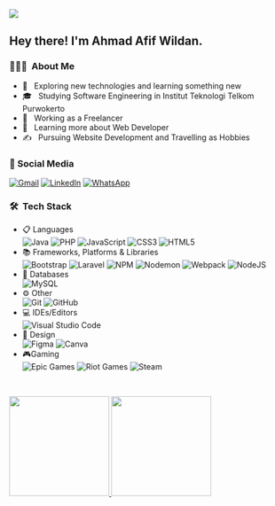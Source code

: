 <img src= "https://github.com/Ahmadafif007/Dokumentasi/blob/main/SAVE_20230107_074415.jpg">
<h2> Hey there! I'm Ahmad Afif Wildan.</h2>

<h3> 👨🏻‍💻 &nbsp;About Me </h3>

- 🤔 &nbsp; Exploring new technologies and learning something new
- 🎓 &nbsp; Studying Software Engineering in Institut Teknologi Telkom Purwokerto
- 💼 &nbsp; Working as a Freelancer
- 🌱 &nbsp; Learning more about Web Developer
- ✍️ &nbsp; Pursuing Website Development and Travelling as Hobbies

<h3>💬 Social Media &nbsp;</h3>

  <a href="https://mail.google.com/mail/u/0/?view=cm&tf=1&fs=1&to=ahmadafif69516@gmail.com">![Gmail](https://img.shields.io/badge/Gmail-D14836?style=for-the-badge&logo=gmail&logoColor=white)</a>
  <a href="https://www.linkedin.com/in/ahmad-afif-wildan-118028186/">![LinkedIn](https://img.shields.io/badge/linkedin-%230077B5.svg?style=for-the-badge&logo=linkedin&logoColor=white)</a>
  <a href="https://wa.me/6289531439545">![WhatsApp](https://img.shields.io/badge/WhatsApp-25D366?style=for-the-badge&logo=whatsapp&logoColor=white)</a>
  
<h3> 🛠 &nbsp;Tech Stack</h3>

- 📋 Languages &nbsp;
  <br>
  ![Java](https://img.shields.io/badge/java-%23ED8B00.svg?style=for-the-badge&logo=java&logoColor=white)
  ![PHP](https://img.shields.io/badge/php-%23777BB4.svg?style=for-the-badge&logo=php&logoColor=white)
  ![JavaScript](https://img.shields.io/badge/javascript-%23323330.svg?style=for-the-badge&logo=javascript&logoColor=%23F7DF1E)
  ![CSS3](https://img.shields.io/badge/css3-%231572B6.svg?style=for-the-badge&logo=css3&logoColor=white)
  ![HTML5](https://img.shields.io/badge/html5-%23E34F26.svg?style=for-the-badge&logo=html5&logoColor=white)
- 📚 Frameworks, Platforms & Libraries &nbsp;
  <br>
  ![Bootstrap](https://img.shields.io/badge/bootstrap-%238511FA.svg?style=for-the-badge&logo=bootstrap&logoColor=white)
  ![Laravel](https://img.shields.io/badge/laravel-%23FF2D20.svg?style=for-the-badge&logo=laravel&logoColor=white)
  ![NPM](https://img.shields.io/badge/NPM-%23CB3837.svg?style=for-the-badge&logo=npm&logoColor=white)
  ![Nodemon](https://img.shields.io/badge/NODEMON-%23323330.svg?style=for-the-badge&logo=nodemon&logoColor=%BBDEAD)
  ![Webpack](https://img.shields.io/badge/webpack-%238DD6F9.svg?style=for-the-badge&logo=webpack&logoColor=black)
  ![NodeJS](https://img.shields.io/badge/node.js-6DA55F?style=for-the-badge&logo=node.js&logoColor=white)
- 💾 Databases &nbsp;
  <br>
  ![MySQL](https://img.shields.io/badge/mysql-%2300f.svg?style=for-the-badge&logo=mysql&logoColor=white)
- ⚙️ Other &nbsp;
  <br>
  ![Git](https://img.shields.io/badge/git-%23F05033.svg?style=for-the-badge&logo=git&logoColor=white)
  ![GitHub](https://img.shields.io/badge/github-%23121011.svg?style=for-the-badge&logo=github&logoColor=white)
- 💻 IDEs/Editors &nbsp;
  <br>
  ![Visual Studio Code](https://img.shields.io/badge/Visual%20Studio%20Code-0078d7.svg?style=for-the-badge&logo=visual-studio-code&logoColor=white)
- 🎨 Design &nbsp;
  <br>
  ![Figma](https://img.shields.io/badge/figma-%23F24E1E.svg?style=for-the-badge&logo=figma&logoColor=white)
  ![Canva](https://img.shields.io/badge/Canva-%2300C4CC.svg?style=for-the-badge&logo=Canva&logoColor=white)
- 🎮Gaming &nbsp;
  <br>
  ![Epic Games](https://img.shields.io/badge/epicgames-%23313131.svg?style=for-the-badge&logo=epicgames&logoColor=white)
  ![Riot Games](https://img.shields.io/badge/riotgames-D32936.svg?style=for-the-badge&logo=riotgames&logoColor=white)
  ![Steam](https://img.shields.io/badge/steam-%23000000.svg?style=for-the-badge&logo=steam&logoColor=white)
  
<br/>

<p align="left">
  <a href="https://github.com/Ahmadafif007">
     <img height="180em" src="https://github-readme-stats-eight-theta.vercel.app/api?username=Ahmadafif007&show_icons=true&theme=algolia&include_all_commits=true&count_private=true"/>
      <img height="180em" src="https://github-readme-stats-eight-theta.vercel.app/api/top-langs/?username=renzien&layout=compact&langs_count=8&theme=algolia"/>
  </a>
</p>

